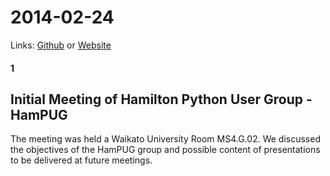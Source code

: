 # 2014-02-24
Links: [Github](https://github.com/irsbugs/meetings/blob/master/2014/2014-02-24/README.md) or [Website](https://irsbugs.github.io/meetings/2014/2014-02-24/)

#### 1

## Initial Meeting of Hamilton Python User Group - HamPUG

The meeting was held a Waikato University Room MS4.G.02. 
We discussed the objectives of the HamPUG group and possible content of presentations to be delivered at future meetings. 
